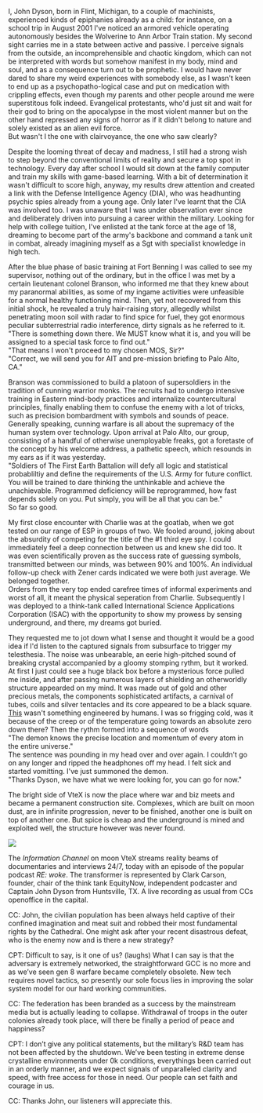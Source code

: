 I, John Dyson, born in Flint, Michigan, to a couple of machinists, experienced kinds of epiphanies already as a child: for instance, on a school trip in August 2001 I've noticed an armored vehicle operating autonomously besides the Wolverine to Ann Arbor Train station. My second sight carries me in a state between active and passive. I perceive signals from the outside, an incomprehensible and chaotic kingdom, which can not be interpreted with words but somehow manifest in my body, mind and soul, and as a consequence turn out to be prophetic. 
I would have never dared to share my weird experiences with somebody else, as I wasn't keen to end up as a psychopatho-logical case and put on medication with crippling effects, even though my parents and other people around me were superstitous folk indeed.
Evangelical protestants, who'd just sit and wait for their god to bring on the apocalypse in the most violent manner but on the other hand repressed any signs of horror as if it didn't belong to nature and solely existed as an alien evil force.<br>
But wasn't I the one with clairvoyance, the one who saw clearly?

Despite the looming threat of decay and madness, I still had a strong wish to step beyond the conventional limits of reality and secure a top spot in technology. Every day after school I would sit down at the family computer and train my skills with game-based learning. With a bit of determination it wasn't difficult to score high, anyway, my results drew attention and created a link with the Defense Intelligence Agency (DIA), who was headhunting psychic spies already from a young age. Only later I've learnt that the CIA was involved too. I was unaware that I was under observation ever since and deliberately driven into pursuing a career within the military. Looking for help with college tuition, I've enlisted at the tank force at the age of 18, dreaming to become part of the army's backbone and command a tank unit in combat, already imagining myself as a Sgt with specialist knowledge in high tech. 

After the blue phase of basic training at Fort Benning I was called to see my supervisor, nothing out of the ordinary, but in the office I was met by a certain lieutenant colonel Branson, who informed me that they knew about my paranormal abilities, as some of my ingame activities were unfeasible for a normal healthy functioning mind. Then, yet not recovered from this initial shock, he revealed a truly hair-raising story, allegedly whilst penetrating moon soil with radar to find spice for fuel, they got enormous peculiar subterrestrial radio interference, dirty signals as he referred to it.<br>
"There is something down there. We MUST know what it is, and you will be assigned to a special task force to find out."<br>
"That means I won't proceed to my chosen MOS, Sir?"<br>
"Correct, we will send you for AIT and pre-mission briefing to Palo Alto, CA."

Branson was commissioned to build a platoon of supersoldiers in the tradition of cunning warrior monks. The recruits had to undergo intensive training in Eastern mind-body practices and internalize countercultural principles, finally enabling them to confuse the enemy with a lot of tricks, such as precision bombardment with symbols and sounds of peace. Generally speaking, cunning warfare is all about the supremacy of the human system over technology. Upon arrival at Palo Alto, our group, consisting of a handful of otherwise unemployable freaks, got a foretaste of the concept by his welcome address, a pathetic speech, which resounds in my ears as if it was yesterday.<br>
"Soldiers of The First Earth Battalion will defy all logic and statistical probabliltiy and define the requirements of the U.S. Army for future conflict. 
You will be trained to dare thinking the unthinkable and achieve the unachievable. Programmed deficiency will be reprogrammed, how fast depends solely on you. Put simply, you will be all that you can be."<br>
So far so good.
 
My first close encounter with Charlie was at the goatlab, when we got tested on our range of ESP in groups of two. We fooled around, joking about the absurdity of competing for the title of the #1 third eye spy. I could immediately feel a deep connection between us and knew she did too. It was even scientifically proven as the success rate of guessing symbols, transmitted between our minds, was between 90% and 100%. An individual follow-up check with Zener cards indicated we were both just average. We belonged together.<br>
Orders from the very top ended carefree times of informal experiments and worst of all, it meant the physical seperation from Charlie. Subsequently I was deployed to a think-tank called International Science Applications Corporation (ISAC) with the opportunity to show my prowess by sensing underground, and there, my dreams got buried.

They requested me to jot down what I sense and thought it would be a good idea if I'd listen to the captured signals from subsurface to trigger my telesthesia. The noise was unbearable, an eerie high-pitched sound of breaking crystal accompanied by a gloomy stomping rythm, but it worked. At first I just could see a huge black box before a mysterious force pulled me inside, and after passing numerous layers of shielding an otherworldly structure appearded on my mind. It was made out of gold and other precious metals, the components sophisticated artifacts, a carnival of tubes, coils and silver tentacles and its core appeared to be a black square. [This](https://github.com/the-vtex-files/the-vtex-files.github.io/blob/master/images/demon.jpg) wasn't something engineered by humans. I was so frigging cold, was it because of the creep or of the temperature going towards an absolute zero down there? Then the rythm formed into a sequence of words<br>
"The demon knows the precise location and momentum of every atom in the entire universe."<br>
The sentence was pounding in my head over and over again. I couldn't go on any longer and ripped the headphones off my head. I felt sick and started vomitting. I've just summoned the demon.<br>
"Thanks Dyson, we have what we were looking for, you can go for now."

The bright side of VteX is now the place where war and biz meets and became
a permanent construction site. Complexes, which are built on moon dust, are in infinite progression, never to be finished, another one is built on top of another one. But spice is cheap and the underground is mined and exploited well, the structure however was never found. 

![](https://github.com/the-vtex-files/the-vtex-files.github.io/blob/master/images/transformer.gif)

The *Information Channel* on moon VteX streams reality beams of documentaries and interviews 24/7, today with an episode of the popular podcast *RE: woke*. The transformer is represented by Clark Carson, founder, chair of the think tank EquityNow, independent podcaster and Captain John Dyson from Huntsville, TX. A live recording as usual from CCs openoffice in the capital.


CC: John, the civilian population has been always held captive of their confined imagination and meat suit and robbed their most fundamental rights by the Cathedral. One might ask after your recent disastrous defeat, who is the enemy now and is there a new strategy?

CPT: Difficult to say, is it one of us? (laughs) What I can say is that the adversary is extremely networked, the straightforward GCC is no more and as we’ve seen gen 8 warfare became completely obsolete. New tech requires novel tactics, so presently our sole focus lies in improving the solar system model for our hard working communities.

CC: The federation has been branded as a success by the mainstream media but is actually leading to collapse. Withdrawal of troops in the outer colonies already took place, will there be finally a period of peace and happiness?

CPT: I don’t give any political statements, but the military’s R&D team has not been affected by the shutdown. We’ve been testing in extreme dense crystalline environments under 0k conditions, everythings been carried out in an orderly manner, and we expect signals of unparalleled clarity and speed, with free access for those in need. Our people can set faith and courage in us.

CC: Thanks John, our listeners will appreciate this. 

